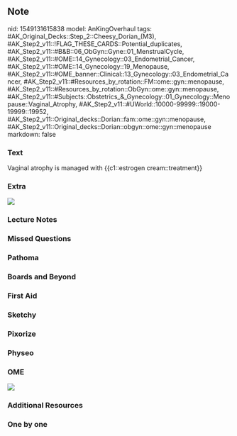 ## Note
nid: 1549131615838
model: AnKingOverhaul
tags: #AK_Original_Decks::Step_2::Cheesy_Dorian_(M3), #AK_Step2_v11::!FLAG_THESE_CARDS::Potential_duplicates, #AK_Step2_v11::#B&B::06_ObGyn::Gyne::01_MenstrualCycle, #AK_Step2_v11::#OME::14_Gynecology::03_Endometrial_Cancer, #AK_Step2_v11::#OME::14_Gynecology::19_Menopause, #AK_Step2_v11::#OME_banner::Clinical::13_Gynecology::03_Endometrial_Cancer, #AK_Step2_v11::#Resources_by_rotation::FM::ome::gyn::menopause, #AK_Step2_v11::#Resources_by_rotation::ObGyn::ome::gyn::menopause, #AK_Step2_v11::#Subjects::Obstetrics_&_Gynecology::01_Gynecology::Menopause::Vaginal_Atrophy, #AK_Step2_v11::#UWorld::10000-99999::19000-19999::19952, #AK_Step2_v11::Original_decks::Dorian::fam::ome::gyn::menopause, #AK_Step2_v11::Original_decks::Dorian::obgyn::ome::gyn::menopause
markdown: false

### Text
Vaginal atrophy is managed with {{c1::estrogen cream::treatment}}

### Extra
<img src="paste-3766686319202.jpg">

### Lecture Notes


### Missed Questions


### Pathoma


### Boards and Beyond


### First Aid


### Sketchy


### Pixorize


### Physeo


### OME
<div class="ome-widget">
  <a href=
  "https://onlinemeded.org/spa/gynecology/endometrial-cancer/acquire?ref=anki">
  <img src="_OME_AnkiFlashcards_Lesson_2.png"></a>
</div>

### Additional Resources


### One by one

